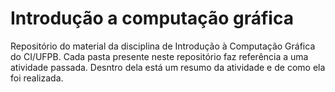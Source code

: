 # Introdução a computação gráfica
Repositório do material da disciplina de Introdução à Computação Gráfica do CI/UFPB. Cada pasta presente neste repositório faz referência a uma atividade passada. Desntro dela está um resumo da atividade e de como ela foi realizada.
